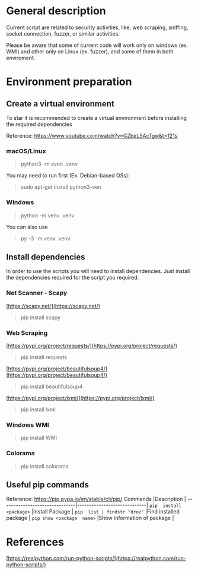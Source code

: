 # General description
Current script are related to security activities, like, web scraping, sniffing, socket connection, fuzzer, or similar activities.

Please be aware that some of current code will work only on windows (ex. WMI) and other only on Linux (ex. fuzzer), and some of them in both enviroment.

# Environment preparation

## Create a virtual environment
To star it is recommended to create a virtual environment before installing the required dependencies

Reference: https://www.youtube.com/watch?v=GZbeL5AcTgw&t=121s

### macOS/Linux 

> python3 -m even .venv 

You may need to run first (Ex. Debian-based OSs):
 > sudo apt-get install python3-ven


### Windows 

> python -m venv .venv 

You can also use 
> py -3 -m venv .venv


## Install dependencies
In order to use the scripts you will need to install dependencies. Just install the dependencies required for the script you required.

### Net Scanner - Scapy
[https://scapy.net/](https://scapy.net/)
> pip  install  scapy

### Web Scraping

[https://pypi.org/project/requests/](https://pypi.org/project/requests/)
> pip  install  requests

[https://pypi.org/project/beautifulsoup4/](https://pypi.org/project/beautifulsoup4/)
> pip  install beautifulsoup4

[https://pypi.org/project/lxml/](https://pypi.org/project/lxml/)
> pip  install  lxml

### Windows WMI
> pip  install WMI

### Colorama
> pip install colorama


## Useful pip commands
Reference: https://pip.pypa.io/en/stable/cli/pip/
Commands                          |Description                         |
-------------------------------|-----------------------------|
`pip  install <package>`  |Install Package            |
`pip  list | findstr "droz"` |Find installed package            |
`pip show <package  name>`  |Show information of package            |
 

# References
 

[https://realpython.com/run-python-scripts/](https://realpython.com/run-python-scripts/)
